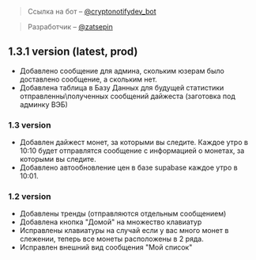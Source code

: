 > Ссылка на бот – [@cryptonotifydev_bot](https://t.me/cryptonotifydev_bot)

> Разработчик – [@zatsepin](https://t.me/zatsepin)

## 1.3.1 version (latest, prod)
- Добавлено сообщение для админа, скольким юзерам было доставлено сообщение, а скольким нет.
- Добавлена таблица в Базу Данных для будущей статистики отправленны\полученных сообщений дайжеста (заготовка под админку ВЭБ)

### 1.3 version
- Добавлен дайжест монет, за которыми вы следите. Каждое утро в 10:10 будет отправлятся сообщение с информацией о монетах, за которыми вы следите.
- Добавлено автообновление цен в базе supabase каждое утро в 10:01.

### 1.2 version
- Добавлены тренды (отправляются отдельным сообщением)
- Добавлена кнопка "Домой" на множество клавиатур
- Исправлены клавиатуры на случай если у вас много монет в слежении, теперь все монеты расположены в 2 ряда.
- Исправлен внешний вид сообщения "Мой список"


